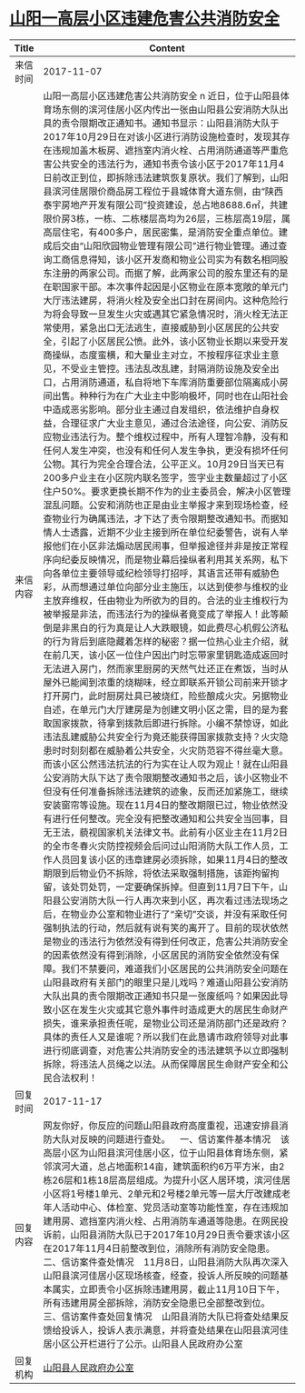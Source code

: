 # <a href="http://www.shangluo.gov.cn/zmhd/ldxxxx.jsp?urltype=leadermail.LeaderMailContentUrl&wbtreeid=1112&leadermailid=4412">山阳一高层小区违建危害公共消防安全</a>
|Title|Content|
|:---:|---|
|来信时间|2017-11-07|
|来信内容|山阳一高层小区违建危害公共消防安全 n 近日，位于山阳县体育场东侧的滨河佳居小区内传出一张由山阳县公安消防大队出具的责令限期改正通知书。通知书显示：山阳县消防大队于2017年10月29日在对该小区进行消防设施检查时，发现其存在违规加盖木板房、遮挡室内消火栓、占用消防通道等严重危害公共安全的违法行为，通知书责令该小区于2017年11月4日前改正到位，即拆除违法建筑恢复原状。我们了解到，山阳县滨河佳居限价商品房工程位于县城体育大道东侧，由“陕西泰宇房地产开发有限公司”投资建设，总占地8688.6㎡，共建限价房3栋，一栋、二栋楼层高均为26层，三栋层高19层，属高层住宅，有400多户，居民密集，是消防安全重点单位。建成后交由“山阳欣园物业管理有限公司”进行物业管理。通过查询工商信息得知，该小区开发商和物业公司实为有数名相同股东注册的两家公司。而据了解，此两家公司的股东里还有的是在职国家干部。本次事件起因是小区物业在原本宽敞的单元门大厅违法建房，将消火栓及安全出口封在房间内。这种危险行为将会导致一旦发生火灾或遇其它紧急情况时，消火栓无法正常使用，紧急出口无法逃生，直接威胁到小区居民的公共安全，引起了小区居民公愤。此外，该小区物业长期以来受开发商操纵，态度蛮横，和大量业主对立，不按程序征求业主意见，不受业主管控。违法乱改乱建，封隔消防设施及安全出口，占用消防通道，私自将地下车库消防重要部位隔离成小房间出售。种种行为在广大业主中影响极坏，同时也在山阳社会中造成恶劣影响。部分业主通过自发组织，依法维护自身权益，合理征求广大业主意见，通过合法途径，向公安、消防反应物业违法行为。整个维权过程中，所有人理智冷静，没有和任何人发生冲突，也没有和任何人发生争执，更没有损坏任何公物。其行为完全合理合法，公平正义。10月29日当天已有200多户业主在小区院内联名签字，签字业主数量超过了小区住户50%。要求更换长期不作为的业主委员会，解决小区管理混乱问题。公安和消防也正是由业主举报才来到现场检查，经查物业行为确属违法，才下达了责令限期整改通知书。而据知情人士透露，近期不少业主接到所在单位纪委警告，说有人举报他们在小区非法煽动居民闹事，但举报途径并非是按正常程序向纪委反映情况，而是物业幕后操纵者利用其关系网，私下向各单位主要领导或纪检领导打招呼，其语言还带有威胁色彩，从而想通过单位向部分业主施压，以达到使参与维权的业主放弃维权，任由物业为所欲为的目的。‌合法的业主维权行为被举报是非法，而违法行为的操纵者竟变成了举报人！此等颠倒是非黑白的行为真是让人大跌眼镜，如此费尽心机假公济私的行为背后到底隐藏着怎样的秘密？据一位热心业主介绍，就在前几天，该小区一位住户因出门时忘带家里钥匙造成返回时无法进入房门，然而家里厨房的天然气灶还正在煮饭，当时从屋外已能闻到浓重的烧糊味，经立即联系开锁公司前来开锁才打开房门，此时厨房灶具已被烧红，险些酿成火灾。另据物业自述，在单元门大厅建房是为创建文明小区之需，目的是为套取国家拨款，待拿到拨款后即进行拆除。小编不禁惊讶，如此违法乱建威胁公共安全行为竟还能获得国家拨款支持？火灾隐患时时刻刻都在威胁着公共安全，火灾防范容不得丝毫大意。而该小区公然违法抗法的行为实在让人叹为观止！就在山阳县公安消防大队下达了责令限期整改通知书之后，该小区物业不但没有任何准备拆除违法建筑的迹象，反而还加紧施工，继续安装窗帘等设施。现在11月4日的整改期限已过，物业依然没有进行任何整改。完全没有把整改通知和公共安全当回事，目无王法，藐视国家机关法律文书。此前有小区业主在11月2日的全市冬春火灾防控视频会后问过山阳消防大队工作人员，工作人员回复该小区的违章建房必须拆除，如果11月4日的整改期限到后物业仍不拆除，将依法采取强制措施，该距拘留拘留，该处罚处罚，一定要确保拆掉。但直到11月7日下午，山阳县公安消防大队一行人再次来到小区，再次看过违法现场之后，在物业办公室和物业进行了“亲切”交谈，并没有采取任何强制执法的行动，然后就有说有笑的离开了。目前的现状依然是物业的违法行为依然没有得到任何改正，危害公共消防安全的因素依然没有得到消除，小区居民的消防安全依然没有保障。我们不禁要问，难道我们小区居民的公共消防安全问题在山阳县政府有关部门的眼里只是儿戏吗？难道山阳县公安消防大队出具的责令限期改正通知书只是一张废纸吗？如果因此导致小区在发生火灾或其它意外事件时造成更大的居民生命财产损失，谁来承担责任呢，是物业公司还是消防部门还是政府？具体的责任人又是谁呢？所以我们在此恳请市政府领导对此事进行彻底调查，对危害公共消防安全的违法建筑予以立即强制拆除，将违法人员绳之以法。从而保障居民生命财产安全和公民合法权利！|
|回复时间|2017-11-17|
|回复内容|网友你好，你反应的问题山阳县政府高度重视，迅速安排县消防大队对反映的问题进行查处。    一、信访案件基本情况    该高层小区为山阳县滨河佳居小区，位于山阳县体育场东侧，紧邻滨河大道，总占地面积14亩，建筑面积约6万平方米，由2栋26层和1栋18层高层组成。为提升小区人居环境，滨河佳居小区将1号楼1单元、2单元和2号楼2单元等一层大厅改建成老年人活动中心、体检室、党员活动室等功能性室，存在违规加建用房、遮挡室内消火栓、占用消防车通道等隐患。在网民投诉前，山阳县消防大队已于2017年10月29日责令要求该小区在2017年11月4日前整改到位，消除所有消防安全隐患。    二、信访案件查处情况    11月8日，山阳县消防大队再次深入山阳县滨河佳居小区现场核查，经查，投诉人所反映的问题基本属实，立即责令小区拆除违建用房，截止11月10日下午，所有违建用房全部拆除，消防安全隐患已全部整改到位。    三、信访案件查处回复情况    山阳县消防大队已将查处结果反馈给投诉人，投诉人表示满意，并将查处结果在山阳县滨河佳居小区公开栏进行了公示。山阳县人民政府办公室|
|回复机构|<a href="../../categories/agencies/山阳县人民政府办公室.md">山阳县人民政府办公室</a>|